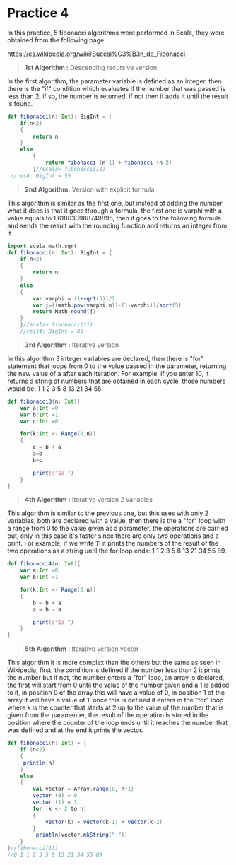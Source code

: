 # Practice 4

In this practice, 5 fibonacci algorithms were performed in Scala, they were obtained from the following page:

https://es.wikipedia.org/wiki/Sucesi%C3%B3n_de_Fibonacci

>**1st Algorithm :** Descending recursive version

In the first algorithm,  the parameter variable is defined as an integer, then there is the "if" condition which evaluates if the number that was passed is less than 2, if so, the number is returned, if not then it adds it  until the result is found.

```scala
def fibonacci(n: Int): BigInt = {
    if(n<2)
    {
        return n
    }
    else
        {
            return fibonacci (n-1) + fibonacci (n-2)
        }//scala> fibonacci(10) 
 //res8: BigInt = 55
```
>**2nd Algorithm:** Version with explicit formula

This algorithm is similar as the first one, but instead of adding the number what it does is that it goes through a formula, the first one is varphi with a value equals to 1.618033988749895, then it goes to the following formula and sends the result with the rounding function and returns an integer from it.

```scala
import scala.math.sqrt
def fibonacci(n: Int): BigInt = {
    if(n<2)
    {
        return n
    }
    else
    {
        var varphi = (1+sqrt(5))/2
        var j=((math.pow(varphi,n))-(1-varphi))/sqrt(5)
        return Math.round(j) 
    }
    }//scala> fibonacci(11)
    //res14: BigInt = 89
```

>**3rd Algorithm :**  Iterative version

In this algorithm 3 integer variables are declared, then there is "for" statement that loops from 0 to the value passed in the parameter, returning the new value of a after each iteration.
For example, if you enter 10, it returns a string of numbers that are obtained in each cycle, those numbers would be: 1 1 2 3 5 8 13 21 34 55.

```scala
def fibonacci3(n: Int){
    var a:Int =0
    var b:Int =1
    var c:Int =0

    for(k:Int <- Range(0,n))
    {
        c = b + a 
        a=b
        b=c

        print(s"$a ")
    }
}
```
>**4th Algorithm :**   Iterative version 2 variables

This algorithm is similar to the previous one, but this uses with only 2 variables, both are declared with a value, then there is the a "for" loop with a range from 0 to the value given as a parameter, the operations are carried out, only in this case it's faster since there are only two operations and a print.
For example, if we write 11 it prints the numbers of the result of the two operations as a string until the for loop ends: 1 1 2 3 5 8 13 21 34 55 89.

```scala
def fibonacci4(n: Int){
    var a:Int =0
    var b:Int =1

    for(k:Int <- Range(0,n))
    {
        b = b + a
        a = b - a

        print(s"$a ")
    }
}
```
>**5th Algorithm :** Iterative version vector

This algorithm it is more complex than the others but the same as seen in Wikipedia, first, the condition is defined if the number less than 2 it prints the number but if not, the number enters a "for" loop, an array is declared, the first will start from 0 until the value of the number given and a 1 is added to it, in position 0 of the array this will have a value of 0, in position 1 of the array it will have a value of 1, once this is defined it enters in the "for" loop where k is the counter that starts at 2 up to the value of the number that is given from the paramenter, the result of the operation is stored in the position where the counter of the loop ends until it reaches the number that was defined and at the end it prints the vector.

```scala
def fibonacci(n: Int) = {
    if (n<2)
    {
     println(n)
    }
    else
    {
        val vector = Array.range(0, n+1)
        vector (0) = 0
        vector (1) = 1
        for (k <- 2 to n)
        {
            vector(k) = vector(k-1) + vector(k-2)
        }
         println(vector.mkString(" "))
    }
}//fibonacci(11)
//0 1 1 2 3 5 8 13 21 34 55 89
```
